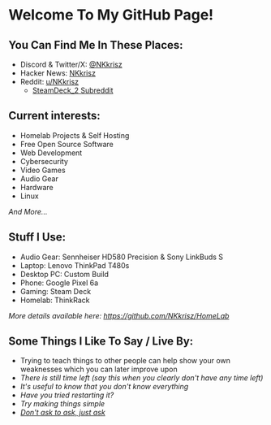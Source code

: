 # Welcome To My GitHub Page!

## You Can Find Me In These Places:
- Discord & Twitter/X: [@NKkrisz](https://twitter.com/nkkrisz)
- Hacker News: [NKkrisz](https://news.ycombinator.com/user?id=NKkrisz)
- Reddit: [u/NKkrisz](https://www.reddit.com/user/NKkrisz/)
  - [SteamDeck_2 Subreddit](https://www.reddit.com/r/SteamDeck_2/)

## Current interests:
- Homelab Projects & Self Hosting
- Free Open Source Software
- Web Development
- Cybersecurity
- Video Games
- Audio Gear
- Hardware
- Linux

*And More...*

## Stuff I Use:
- Audio Gear: Sennheiser HD580 Precision & Sony LinkBuds S
- Laptop: Lenovo ThinkPad T480s
- Desktop PC: Custom Build
- Phone: Google Pixel 6a
- Gaming: Steam Deck
- Homelab: ThinkRack

*More details available here: https://github.com/NKkrisz/HomeLab*

## Some Things I Like To Say / Live By:
- Trying to teach things to other people can help show your own weaknesses which you can later improve upon
- *There is still time left (say this when you clearly don't have any time left)*
- *It's useful to know that you don't know everything*
- *Have you tried restarting it?*
- *Try making things simple*
- [*Don't ask to ask, just ask*](https://dontasktoask.com/)
